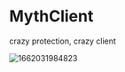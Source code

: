 # MythClient
crazy protection, crazy client

![1662031984823](https://user-images.githubusercontent.com/112628676/187908818-002bf697-b2f3-4385-bd45-a9361fd183fd.png)

